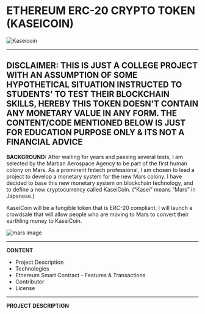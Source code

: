 # ETHEREUM ERC-20 CRYPTO TOKEN (KASEICOIN)
![Kaseicoin](https://user-images.githubusercontent.com/86034323/142831784-c98e2661-61b2-457e-a6c2-f51d3dbf347f.png)

------------------------------------------------------------------------------------------------------------------------------------------------------------------------------
**DISCLAIMER: THIS IS JUST A COLLEGE PROJECT WITH AN ASSUMPTION OF SOME HYPOTHETICAL SITUATION INSTRUCTED TO STUDENTS' TO TEST THEIR BLOCKCHAIN SKILLS, HEREBY THIS TOKEN DOESN'T CONTAIN ANY MONETARY VALUE IN ANY FORM. THE CONTENT/CODE MENTIONED BELOW IS JUST FOR EDUCATION PURPOSE ONLY & ITS NOT A FINANCIAL ADVICE**
------------------------------------------------------------------------------------------------------------------------------------------------------------------------------

**BACKGROUND:** After waiting for years and passing several tests, I am selected by the Martian Aerospace Agency to be part of the first human colony on Mars. As a prominent fintech professional, I am chosen to lead a project to develop a monetary system for the new Mars colony. I have decided to base this new monetary system on blockchain technology, and to define a new cryptocurrency called KaseiCoin. (“Kasei” means “Mars” in Japanese.)

KaseiCoin will be a fungible token that is ERC-20 compliant. I will launch a crowdsale that will allow people who are moving to Mars to convert their earthling money to KaseiCoin.

![mars image](https://user-images.githubusercontent.com/86034323/142826306-3374034e-a275-4538-97d6-94d67c8f71dd.png)

------------------------------------------------------------------------------------------------------------------------------------------------------------------------------
**CONTENT**
- Project Description
- Technologies
- Ethereum Smart Contract - Features & Transactions
- Contributor
- License
------------------------------------------------------------------------------------------------------------------------------------------------------------------------------

**PROJECT DESCRIPTION**
